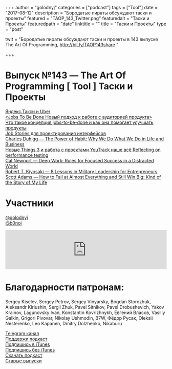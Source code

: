 +++
author = "golodnyj"
categories = ["podcast"]
tags = ["Tool"]
date = "2017-08-12"
description = "Бородатые пираты обсуждают таски и проекты"
featured = "TAOP_143_Twitter.png"
featuredalt = "Таски и Проекты"
featuredpath = "date"
linktitle = ""
title = "Таски и Проекты"
type = "post"

twit = "Бородатые пираты обсуждают таски и проекты в 143 выпуске The Art Of Programming, http://bit.ly/TAOP143share "

+++
# Выпуск №143 — The Art Of Programming [ Tool ] Таски и Проекты

[Яндекс.Такси и Uber](http://bit.ly/TAOP143yu)  
[«Jobs To Be Done Новый подход к работе с аудиторией продукта»](http://bit.ly/TOAP143j1)  
[Что такое концепция jobs-to-be-done и как она помогает улучшать продукты](http://bit.ly/TAOP143j2)  
[Job Stories для проектирования интерфейсов](http://bit.ly/TAOP143j)  
[Charles Duhigg — The Power of Habit: Why We Do What We Do in Life and Business](http://amzn.to/2vrNUrH)  
[Новые Things 3 и работа с проектами YouTrack наше всё
Reflecting on performance testing](http://bit.ly/TAOP143jb)  
[Cal Newport — Deep Work: Rules for Focused Success in a Distracted World](http://amzn.to/2vrOZ2S)  
[Robert T. Kiyosaki — 8 Lessons in Military Leadership for Entrepreneurs](http://amzn.to/2vs5gV9)  
[Scott Adams — How to Fail at Almost Everything and Still Win Big: Kind of the Story of My Life](http://amzn.to/2vrNkKx)  

# Участники
[@golodnyj](https://twitter.com/golodnyj/)  
[@b0noi](https://twitter.com/b0noi) 

<iframe title="Выпуск №143 — The Art Of Programming [ Tool ] Таски и Проекты" src="https://www.podbean.com/media/player/62r7e-6f188c?from=usersite&skin=1&share=1&fonts=Helvetica&auto=0&download=1&version=1" height="122" width="100%" style="border: none;" scrolling="no" data-name="pb-iframe-player"></iframe>

# Благодарности патронам: 
Sergey Kiselev, Sergey Petrov, Sergey Vinyarsky, Bogdan Storozhuk, Aleksandr Kiriushin, Sergii Zhuk, Pavel Sitnikov, Pavel Drobushevich, Yakov Krainov, Lagunovsky Ivan, Konstantin Kovrizhnykh, Евгений Власов, Vasiliy Galkin, Grigori Pivovar, Nikolay Ushmodin, B7W, Фёдор Русак, Oleksii Nesterenko, Leo Kapanen, Dmitry Dolzhenko, Nikaburu

[Telegram канал](http://bit.ly/taoplive)  
[Поддержи подкаст](http://bit.ly/TAOPpatron)  
[Подпишись в iTunes](http://bit.ly/TAOPiTunes)  
[Подпишись без iTunes](http://bit.ly/TAOPrss)   
[Скачать подкаст](http://bit.ly/TAOP143mp3)  
[Старые выпуски](http://bit.ly/oldtaop)